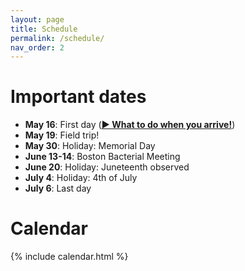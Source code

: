 ```yaml
---
layout: page
title: Schedule
permalink: /schedule/
nav_order: 2
---
```


# Important dates
- **May 16**: First day ([**▶ What to do when you arrive!**](../resources/01_day1.html))
- **May 19**: Field trip!
- **May 30**: Holiday: Memorial Day
- **June 13-14**: Boston Bacterial Meeting
- **June 20**: Holiday: Juneteenth observed
- **July 4**: Holiday: 4th of July
- **July 6**: Last day


# Calendar

{% include calendar.html %}
